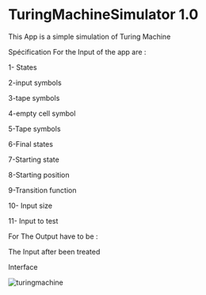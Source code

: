 # TuringMachineSimulator 1.0
This App is a simple simulation of Turing Machine 

Spécification 
For the Input of the app are :

1- States

2-input symbols

3-tape symbols

4-empty cell symbol

5-Tape symbols

6-Final states

7-Starting state

8-Starting position

9-Transition function 

10- Input size

11- Input to test

For The Output have to be :

The Input after been treated


Interface


![turingmachine](https://user-images.githubusercontent.com/36379605/51943027-c71ea480-2418-11e9-95f4-ea59610b240f.PNG)
